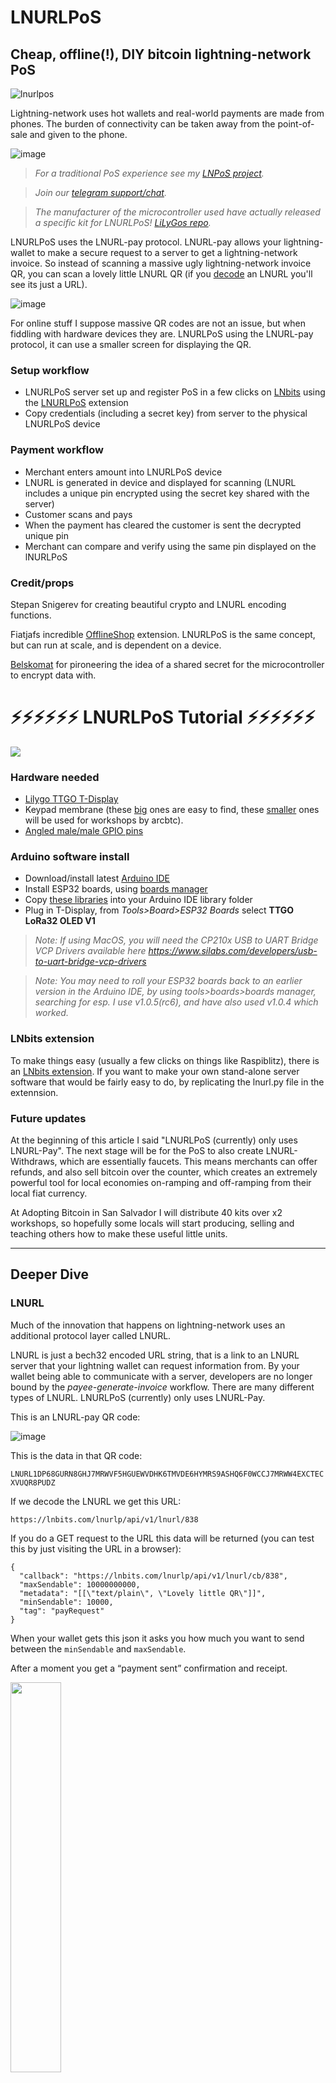 # LNURLPoS
## Cheap, offline(!), DIY bitcoin lightning-network PoS

![lnurlpos](https://user-images.githubusercontent.com/33088785/134943216-1a9f3ab6-09da-4e15-b16a-2c2f8bc918da.png)


Lightning-network uses hot wallets and real-world payments are made from phones. The burden of connectivity can be taken away from the point-of-sale and given to the phone.


![image](https://user-images.githubusercontent.com/33088785/134652952-cf5c95ac-afc2-4175-8d09-a983c3f066bc.png)

> <i>For a traditional PoS experience see my <a href="https://github.com/arcbtc/LNPoS">LNPoS project</a>.</i>

> <i>Join our <a href="https://t.me/makerbits">telegram support/chat</a>.</i>

> <i>The manufacturer of the microcontroller used have actually released a specific kit for LNURLPoS! <a href="https://github.com/Xinyuan-LilyGO/T-Display-keyboard">LiLyGos repo</a>.</i>

LNURLPoS uses the LNURL-pay protocol. LNURL-pay allows your lightning-wallet to make a secure request to a server to get a lightning-network invoice. So instead of scanning a massive ugly lightning-network invoice QR, you can scan a lovely little LNURL QR (if you <a href="https://lnurl.fiatjaf.com/codec/">decode</a> an LNURL you'll see its just a URL).  

![image](https://user-images.githubusercontent.com/33088785/134657379-bd9e18f0-0289-498b-a1fc-c084c60e64e3.png)

For online stuff I suppose massive QR codes are not an issue, but when fiddling with hardware devices they are. LNURLPoS using the LNURL-pay protocol, it can use a smaller screen for displaying the QR.

### Setup workflow

* LNURLPoS server set up and register PoS in a few clicks on <a href="https://github.com/lnbits/lnbits/">LNbits</a> using the <a href="https://github.com/lnbits/lnbits/tree/master/lnbits/extensions/lnurlpos">LNURLPoS</a> extension 
* Copy credentials (including a secret key) from server to the physical LNURLPoS device

### Payment workflow

* Merchant enters amount into LNURLPoS device
* LNURL is generated in device and displayed for scanning (LNURL includes a unique pin encrypted using the secret key shared with the server)
* Customer scans and pays
* When the payment has cleared the customer is sent the decrypted unique pin
* Merchant can compare and verify using the same pin displayed on the lNURLPoS

### Credit/props

Stepan Snigerev for creating beautiful crypto and LNURL encoding functions.

Fiatjafs incredible <a href="https://github.com/lnbits/lnbits/tree/master/lnbits/extensions/offlineshop">OfflineShop</a> extension. LNURLPoS is the same concept, but can run at scale, and is dependent on a device. 

<a href="https://www.bleskomat.com/">Belskomat</a> for pironeering the idea of a shared secret for the microcontroller to encrypt data with. 

# ⚡⚡⚡⚡⚡⚡ LNURLPoS Tutorial ⚡⚡⚡⚡⚡⚡

<a href="https://www.youtube.com/watch?v=ofCv2cHZ5b0&list=PLPj3KCksGbSYcLQoQbRGAtuHnQ4U4mXeL&index=38" target="_blank" ><img src="https://user-images.githubusercontent.com/33088785/136672544-658d7fdc-2ed4-4442-9536-eaa3eeaf613a.png"></a>
  
### Hardware needed

* <a href="https://www.aliexpress.com/item/33048962331.html">Lilygo TTGO T-Display</a>
* Keypad membrane (these <a href="https://www.aliexpress.com/item/32812109541.html">big</a> ones are easy to find, these <a href="https://www.aliexpress.com/item/1005003263865347.html">smaller</a> ones will be used for workshops by arcbtc).
* <a href="https://www.amazon.co.uk/Sourcingmap-2x40-Pins-Connector-Arduino-Prototype-Black-Silver-Tone/dp/B07DK532DP/ref=sr_1_1_sspa?dchild=1&keywords=angled+gpio+pins&qid=1633810409&sr=8-1-spons&psc=1&smid=AIF4G7PLKBOZY&spLa=ZW5jcnlwdGVkUXVhbGlmaWVyPUEzQTVQOFdIWUVaMFBBJmVuY3J5cHRlZElkPUEwMTgzMjU2Mk40RUlST0pQRlRVOCZlbmNyeXB0ZWRBZElkPUEwMzQ3MTM3WlBPNEgxSjFKMEFRJndpZGdldE5hbWU9c3BfYXRmJmFjdGlvbj1jbGlja1JlZGlyZWN0JmRvTm90TG9nQ2xpY2s9dHJ1ZQ==">Angled male/male GPIO pins</a>

### Arduino software install

* Download/install latest <a href="https://www.arduino.cc/en/software">Arduino IDE</a>
* Install ESP32 boards, using <a href="https://docs.espressif.com/projects/arduino-esp32/en/latest/installing.html#installing-using-boards-manager">boards manager</a>
* Copy <a href="https://github.com/arcbtc/LNURLPoS/tree/main/LNURLPoS/libraries">these libraries</a> into your Arduino IDE library folder
* Plug in T-Display, from *Tools>Board>ESP32 Boards* select **TTGO LoRa32 OLED V1**

> *Note: If using MacOS, you will need the CP210x USB to UART Bridge VCP Drivers available here https://www.silabs.com/developers/usb-to-uart-bridge-vcp-drivers*

> *Note: You may need to roll your ESP32 boards back to an earlier version in the Arduino IDE, by using tools>boards>boards manager, searching for esp. I use v1.0.5(rc6), and have also used v1.0.4 which worked.*
### LNbits extension

To make things easy (usually a few clicks on things like Raspiblitz), there is an <a href="https://github.com/lnbits/lnbits/tree/master/lnbits/extensions/lnurlpos">LNbits extension</a>.
If you want to make your own stand-alone server software that would be fairly easy to do, by replicating the lnurl.py file in the extennsion.

### Future updates 
At the beginning of this article I said "LNURLPoS (currently) only uses LNURL-Pay". The next stage will be for the PoS to also create LNURL-Withdraws, which are essentially faucets. This means merchants can offer refunds, and also sell bitcoin over the counter, which creates an extremely powerful tool for local economies on-ramping and off-ramping from their local fiat currency.

At Adopting Bitcoin in San Salvador I will distribute 40 kits over x2 workshops, so hopefully some locals will start producing, selling and teaching others how to make these useful little units.

---

## Deeper Dive

### LNURL

Much of the innovation that happens on lightning-network uses an additional protocol layer called LNURL.

LNURL is just a bech32 encoded URL string, that is a link to an LNURL server that your lightning wallet can request information from. By your wallet being able to communicate with a server, developers are no longer bound by the *payee-generate-invoice* workflow. There are many different types of LNURL. LNURLPoS (currently) only uses LNURL-Pay.

This is an LNURL-pay QR code:

![image](https://user-images.githubusercontent.com/33088785/136535559-7e351bac-781d-4a53-9643-fa8ebcad7aef.png)

This is the data in that QR code:

`LNURL1DP68GURN8GHJ7MRWVF5HGUEWVDHK6TMVDE6HYMRS9ASHQ6F0WCCJ7MRWW4EXCTECXVUQR8PUDZ`

If we decode the LNURL we get this URL:

`https://lnbits.com/lnurlp/api/v1/lnurl/838`

If you do a GET request to the URL this data will be returned (you can test this by just visiting the URL in a browser):

```
{
  "callback": "https://lnbits.com/lnurlp/api/v1/lnurl/cb/838", 
  "maxSendable": 10000000000, 
  "metadata": "[[\"text/plain\", \"Lovely little QR\"]]", 
  "minSendable": 10000, 
  "tag": "payRequest"
}
```

When your wallet gets this json it asks you how much you want to send between the `minSendable` and `maxSendable`. 

After a moment you get a “payment sent” confirmation and receipt.

<img style="width:40%" src="https://user-images.githubusercontent.com/33088785/136538546-cdc64c22-f7b5-44e4-841e-3341f6865687.png">

So what happened? 

When you verify you want to send say 10sats, your wallet sends that data (as a json) to the `callback` URL. The server then generates an invoice for that amount and sends it back to your wallet, which pays it. Once the payment has cleared, the wallet reveals a receipt to you. 


### LNURLPoS workflow

LNURLPoS generates and encodes the LNURL in the device, which means we can pass some data in the URL.

The LNURLPoS stores four important pieces of data:

* URL to your LNURL server (we’re using an LNbits install, with dedicated extension)
* PoS ID (Unique ID generated in the LNbits extension)
* Secret (Secret shared with the LNURL server)
* Currency denomination (being offline sats becomes too volatile)

LNURLPoS could use any LNURL server that performs some certain functions, but to make things easy I made an extension in LNbits specifically for LNURLPoS

![image](https://user-images.githubusercontent.com/33088785/136534237-d1ec7a3f-7937-43b0-91d7-b5cd9587389b.png)
![image](https://user-images.githubusercontent.com/33088785/136534873-92d080d5-7825-4358-8dd5-3d04009aa80b.png)

Once a PoS has been generated the extension gives you this data:

```
String server = "https://lnbits.com";
String posId = "L4aJNiQZyPxCREoB3KXiiU";
String key = "4TPLxRmv82yEFjUgWKdfPh";
String currency = "EUR";
```
The data can then be passed to the device when uploading its software through the Arduino IDE

<img style="width:50%" src="https://user-images.githubusercontent.com/33088785/136539934-32b47c21-67c4-44bc-976b-c8ccf399570e.png">

When an amount is entered into the LNURLPoS, the device generates a unique pin, then encrypts the amount+pin using the shared secret and a nonce. The server endpoint, nonce, encypted data, and PoS ID are built into into the LNURL.

`https://lnbits.com/lnurlpos/api/v1/lnurl/<nonce>/<encrypted-data>/<pos-id>`

`LNURL1DP68GURN8GHJ7MRWVF5HGUEWVDHK6TMVDE6HYMRSDAEJ7CTSDYHHVVF0D3H82UNV9U7XUMMWVDJNUTEUV4HXXUNEWP6X2EPDV3SHGCF79U78QMMN945KG0S2PG6GTWSK`

When that first GET request happens from the wallet, the LNURL server can find the PoS record, fetch its secret  use the secret to decrypt the amount+pin. The amount is converted from the fiat currency to sats, and sent back to the wallet as `minSendable` and `maxSendable`.

If the invoice passed to the wallet is paid the customer is given access to the decrypted pin. 

<img style="width:40%" src="https://user-images.githubusercontent.com/33088785/136544780-10f19ab3-ee47-4b46-aa40-7d983dbf14a8.png">


